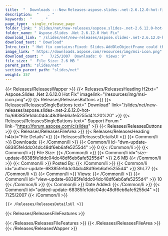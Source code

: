 ```yaml
---
title:  "  Downloads ---New-Releases-aspose.slides-.net-2.6.12.0-hot-fix . " 
description:  "    . " 
keywords:  "    . " 
page_type:  single_release_page
folder_link: " slides/net/new-releases/aspose.slides-.net-2.6.12.0-hot-fix/"
folder_name: " Aspose.Slides .Net 2.6.12.0 Hot Fix"
download_link: " /slides/net/new-releases/aspose.slides-.net-2.6.12.0-hot-fix/68385fe1ddc04dc48df6eb6afe5255d4"
download_text: " Download"
Intro_text: " Hot fix contains:Fixed: Slides.AddOleObjectFrame could throw NullReferenceExcept..."
image_link: " https://downloads.aspose.com/resources/img/msi-icon.png"
download_count: "   7/25/2007  Downloads: 0  Views: 9"
file_size: "  File Size: 2.6 MB "
parent_path: "slides/net"
section_parent_path: "slides/net"
weight: 357 
---
```


{{< Releases/ReleasesWapper >}}
  {{< Releases/ReleasesHeading H2txt=" Aspose.Slides .Net 2.6.12.0 Hot Fix" imagelink="/resources/img/msi-icon.png">}}
  {{< Releases/ReleasesButtons >}}
    {{< Releases/ReleasesSingleButtons text=" Download" link="/slides/net/new-releases/aspose.slides-.net-2.6.12.0-hot-fix/68385fe1ddc04dc48df6eb6afe5255d4%20%20" >}}
    {{< Releases/ReleasesSingleButtons text=" Support Forum " link="https://forum.aspose.com/c/slides" >}}
  {{< Releases/ReleasesButtons >}}
  {{< Releases/ReleasesFileArea >}}
    {{< Releases/ReleasesHeading h4txt="File Details">}}
    {{< Releases/ReleasesDetailsUl >}}
            {{< Common/li  >}} Downloads: {{< /Common/li >}} 
      {{< Common/li id="dwn-update-68385fe1ddc04dc48df6eb6afe5255d4" >}} 0 {{< /Common/li >}} 
      {{< Common/li  >}} File Size: {{< /Common/li >}} 
      {{< Common/li id="size-update-68385fe1ddc04dc48df6eb6afe5255d4" >}} 2.6 MB {{< /Common/li >}} 
      {{< Common/li  >}} Posted By: {{< /Common/li >}} 
      {{< Common/li id="author-update-68385fe1ddc04dc48df6eb6afe5255d4" >}} ShL77 {{< /Common/li >}} 
      {{< Common/li  >}} Views: {{< /Common/li >}} 
      {{< Common/li id="view-update-68385fe1ddc04dc48df6eb6afe5255d4" >}} 10 {{< /Common/li >}} 
      {{< Common/li  >}} Date Added: {{< /Common/li >}} 
      {{< Common/li id="added-update-68385fe1ddc04dc48df6eb6afe5255d4" >}} 7/25/2007 {{< /Common/li >}} 

    {{< /Releases/ReleasesDetailsUl >}}

  {{< Releases/ReleasesFileFeatures >}}
      
  {{< /Releases/ReleasesFileFeatures >}}
 {{< /Releases/ReleasesFileArea >}}
{{< /Releases/ReleasesWapper >}}


